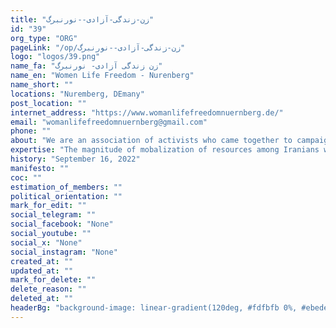 ```yaml
---
title: "زن-زندگی-آزادی--نورنبرگ"
id: "39"
org_type: "ORG"
pageLink: "/op/زن-زندگی-آزادی--نورنبرگ"
logo: "logos/39.png"
name_fa: "زن زندگی آزادی- نورنبرگ"
name_en: "Women Life Freedom - Nurenberg"
name_short: ""
locations: "Nuremberg, DEmany"
post_location: ""
internet_address: "https://www.womanlifefreedomnuernberg.de/"
email: "womanlifefreedomnuernberg@gmail.com"
phone: ""
about: "We are an association of activists who came together to campaign for “Woman, Life, Freedom” after the murder of Jina Mahsa Amini on September 16, 2022 and the start of the Women, Life, Freedom Revolution in Iran. As a registered association in Nuremberg, DEmany, we are committed to a secular and democratic society in Iran.Our members represent different nationalities, ages, faiths, ideologies and genders, and we value and promote this diversity."
expertise: "The magnitude of mobalization of resources among Iranians was a victory on the streets and in the media, inside and outside Iran. But the path to freedom is not short or easy."
history: "September 16, 2022"
manifesto: ""
coc: ""
estimation_of_members: ""
political_orientation: ""
mark_for_edit: ""
social_telegram: ""
social_facebook: "None"
social_youtube: ""
social_x: "None"
social_instagram: "None"
created_at: ""
updated_at: ""
mark_for_delete: ""
delete_reason: ""
deleted_at: ""
headerBg: "background-image: linear-gradient(120deg, #fdfbfb 0%, #ebedee 100%);"
---
```

